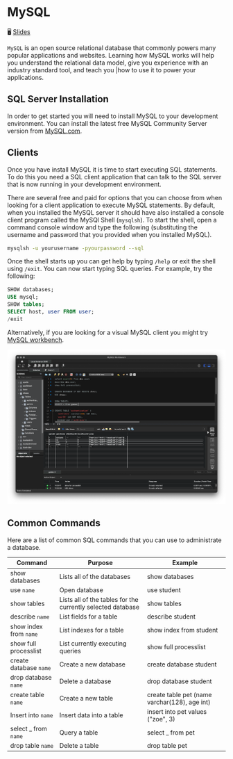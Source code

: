 # MySQL

🖥️ [Slides](https://docs.google.com/presentation/d/1w5bcntrExgMnB92uLJL52uuutLLQABSt/edit?usp=sharing&ouid=114081115660452804792&rtpof=true&sd=true)

`MySQL` is an open source relational database that commonly powers many popular applications and websites. Learning how MySQL works will help you understand the relational data model, give you experience with an industry standard tool, and teach you |how to use it to power your applications.

## SQL Server Installation

In order to get started you will need to install MySQL to your development environment. You can install the latest free MySQL Community Server version from [MySQL.com](https://dev.mysql.com/downloads/mysql/).

## Clients

Once you have install MySQL it is time to start executing SQL statements. To do this you need a SQL client application that can talk to the SQL server that is now running in your development environment.

There are several free and paid for options that you can choose from when looking for a client application to execute MySQL statements. By default, when you installed the MySQL server it should have also installed a console client program called the MySQl Shell (`mysqlsh`). To start the shell, open a command console window and type the following (substituting the username and password that you provided when you installed MySQL).

```sh
mysqlsh -u yourusername -pyourpassword --sql
```

Once the shell starts up you can get help by typing `/help` or exit the shell using `/exit`. You can now start typing SQL queries. For example, try the following:

```sql
SHOW databases;
USE mysql;
SHOW tables;
SELECT host, user FROM user;
/exit
```

Alternatively, if you are looking for a visual MySQL client you might try [MySQL workbench](https://www.mysql.com/products/workbench/).

![MySQL workbench](mysqlWorkbench.png)

## Common Commands

Here are a list of common SQL commands that you can use to administrate a database.

| Command                | Purpose                                                     | Example                                       |
| ---------------------- | ----------------------------------------------------------- | --------------------------------------------- |
| show databases         | Lists all of the databases                                  | show databases                                |
| use `name`             | Open database                                               | use student                                   |
| show tables            | Lists all of the tables for the currently selected database | show tables                                   |
| describe `name`        | List fields for a table                                     | describe student                              |
| show index from `name` | List indexes for a table                                    | show index from student                       |
| show full processlist  | List currently executing queries                            | show full processlist                         |
| create database `name` | Create a new database                                       | create database student                       |
| drop database `name`   | Delete a database                                           | drop database student                         |
| create table `name`    | Create a new table                                          | create table pet (name varchar(128), age int) |
| Insert into `name`     | Insert data into a table                                    | insert into pet values ("zoe", 3)             |
| select \_ from `name`  | Query a table                                               | select \_ from pet                            |
| drop table `name`      | Delete a table                                              | drop table pet                                |

